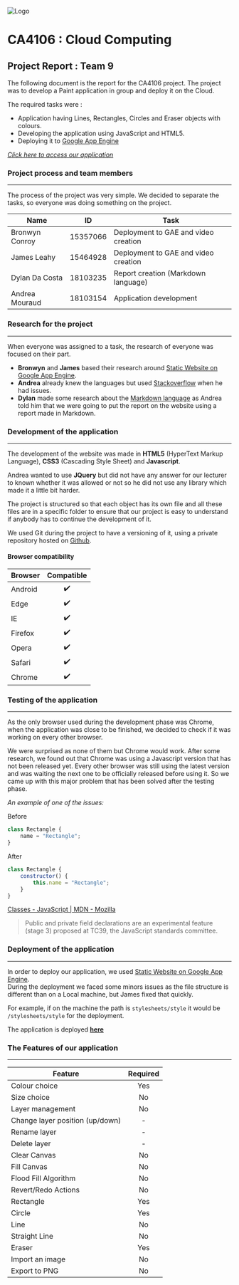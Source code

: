 ![Logo](https://hardwareassociation.ie/wp-content/uploads/2017/12/Dcu-logo.png)
# CA4106 : Cloud Computing
## Project Report : Team 9

The following document is the report for the CA4106 project. The project was to develop a Paint application in group and deploy it on the Cloud.

The required tasks were : 
* Application having Lines, Rectangles, Circles and Eraser objects with colours.
* Developing the application using JavaScript and HTML5.
* Deploying it to [Google App Engine](https://cloud.google.com/appengine/)

[*Click here to access our application*](https://ca4106wepaint.appspot.com/)

### Project process and team members
***

The process of the project was very simple. We decided to separate the tasks, so everyone was doing something on the project.

| Name           | ID       | Task                                 |
|----------------|:--------:|--------------------------------------|
| Bronwyn Conroy | 15357066 | Deployment to GAE and video creation |
| James Leahy    | 15464928 | Deployment to GAE and video creation |
| Dylan Da Costa | 18103235 | Report creation (Markdown language)  |
| Andrea Mouraud | 18103154 | Application development              |

### Research for the project
***
When everyone was assigned to a task, the research of everyone was focused on their part.  
* **Bronwyn** and **James** based their research around [Static Website on Google App Engine](https://cloud.google.com/appengine/docs/standard/python/getting-started/hosting-a-static-website).  
* **Andrea** already knew the languages but used [Stackoverflow](https://stackoverflow.com/) when he had issues.
* **Dylan** made some research about the [Markdown language](https://en.wikipedia.org/wiki/Markdown)  as Andrea told him that we were going to put the report on the website using a report made in Markdown.

### Development of the application
***
The development of the website was made in **HTML5** (HyperText Markup Language), **CSS3** (Cascading Style Sheet) and **Javascript**. 

Andrea wanted to use **JQuery** but did not have any answer for our lecturer to known whether it was allowed or not so he did not use any library which made it a little bit harder.  

The project is structured so that each object has its own file and all these files are in a specific folder to ensure that our project is easy to understand if anybody has to continue the development of it.

We used Git during the project to have a versioning of it, using a private repository hosted on [Github](https://github.com).

#### Browser compatibility

| Browser       | Compatible           |
|---------------|:--------------------:|
| Android       | :heavy_check_mark:   |
| Edge          | :heavy_check_mark:   |
| IE            | :heavy_check_mark:   |
| Firefox       | :heavy_check_mark:   |
| Opera         | :heavy_check_mark:   |
| Safari        | :heavy_check_mark:   |
| Chrome        | :heavy_check_mark:   |

### Testing of the application
***
As the only browser used during the development phase was Chrome, when the application was close to be finished, we decided to check if it was working on every other browser. 

We were surprised as none of them but Chrome would work. After some research, we found out that Chrome was using a Javascript version that has not been released yet. Every other browser was still using the latest version and was waiting the next one to be officially released before using it. So we came up with this major problem that has been solved after the testing phase.

*An example of one of the issues:* 

Before
```js
class Rectangle {
    name = "Rectangle";
}
```  
After
```js
class Rectangle {
    constructor() {
        this.name = "Rectangle";
    }
}
```  
[Classes - JavaScript | MDN - Mozilla](https://developer.mozilla.org/en-US/docs/Web/JavaScript/Reference/Classes)
> Public and private field declarations are an experimental feature (stage 3) proposed at TC39, the JavaScript standards committee.

### Deployment of the application
***
In order to deploy our application, we used [Static Website on Google App Engine](https://cloud.google.com/appengine/docs/standard/python/getting-started/hosting-a-static-website).  
During the deployment we faced some minors issues as the file structure is different than on a Local machine, but James fixed that quickly.  

For example, if on the machine the path is `stylesheets/style` it would be `/stylesheets/style` for the deployment.

The application is deployed [**here**](https://ca4106wepaint.appspot.com/)

### The Features of our application
***

| Feature                          | Required |
|----------------------------------|:--------:|
| Colour choice                    | Yes      |
| Size choice                      | No       |
| Layer management                 | No       |
| Change layer position (up/down)  | -        |
| Rename layer                     | -        |
| Delete layer                     | -        |
| Clear Canvas                     | No       |
| Fill Canvas                      | No       |
| Flood Fill Algorithm             | No       |
| Revert/Redo Actions              | No       |
| Rectangle                        | Yes      |
| Circle                           | Yes      |
| Line                             | No       |
| Straight Line                    | No       |
| Eraser                           | Yes      |
| Import an image                  | No       |
| Export to PNG                    | No       |
